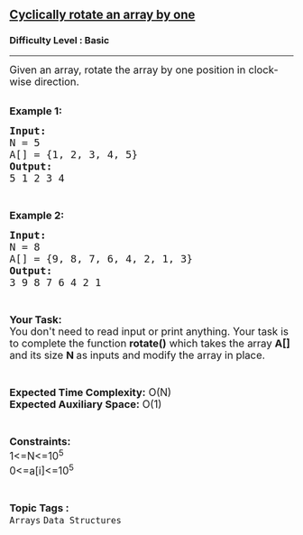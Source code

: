 <h2><a href="https://practice.geeksforgeeks.org/problems/cyclically-rotate-an-array-by-one2614/1?page=1&curated[]=2&sortBy=submissions">Cyclically rotate an array by one</a></h2><h3>Difficulty Level : Basic</h3><hr><div class="problems_problem_content__Xm_eO"><p><span style="font-size:18px">Given an array,&nbsp;rotate the&nbsp;array by one position in clock-wise direction.</span><br>
&nbsp;</p>

<p><span style="font-size:18px"><strong>Example 1:</strong></span></p>

<pre><span style="font-size:18px"><strong>Input:</strong>
N = 5
A[] = {1, 2, 3, 4, 5}
<strong>Output:</strong>
5 1 2 3 4</span></pre>

<p>&nbsp;</p>

<p><span style="font-size:18px"><strong>Example 2:</strong></span></p>

<pre><span style="font-size:18px"><strong>Input:</strong>
N = 8
A[] = {9, 8, 7, 6, 4, 2, 1, 3}
<strong>Output:</strong>
3 9 8 7 6 4 2 1</span></pre>

<p>&nbsp;</p>

<p><span style="font-size:18px"><strong>Your Task:&nbsp;&nbsp;</strong><br>
You don't need to read input or print anything. Your task is to complete the function <strong>rotate()</strong>&nbsp;which takes the array <strong>A[]</strong> and its size <strong>N </strong>as inputs and modify the array in place.</span></p>

<p>&nbsp;</p>

<p><span style="font-size:18px"><strong>Expected Time Complexity:</strong> O(N)<br>
<strong>Expected Auxiliary Space:</strong> O(1)</span></p>

<p>&nbsp;</p>

<p><span style="font-size:18px"><strong>Constraints:</strong><br>
1&lt;=N&lt;=10<sup>5</sup><br>
0&lt;=a[i]&lt;=10<sup>5</sup></span></p>
</div><br><p><span style=font-size:18px><strong>Topic Tags : </strong><br><code>Arrays</code>&nbsp;<code>Data Structures</code>&nbsp;